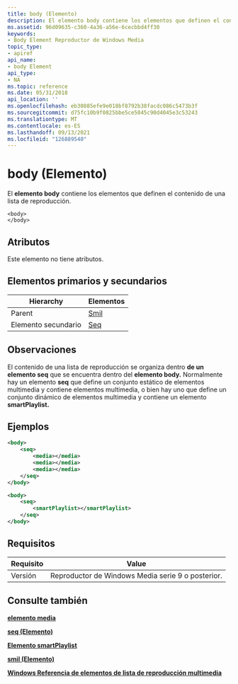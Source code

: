 ```yaml
---
title: body (Elemento)
description: El elemento body contiene los elementos que definen el contenido de una lista de reproducción.
ms.assetid: 96d09635-c360-4a36-a56e-6cecbbd4ff30
keywords:
- Body Element Reproductor de Windows Media
topic_type:
- apiref
api_name:
- body Element
api_type:
- NA
ms.topic: reference
ms.date: 05/31/2018
api_location: ''
ms.openlocfilehash: eb30885efe9e018bf8792b38facdc086c5473b3f
ms.sourcegitcommit: d75fc10b9f0825bbe5ce5045c90d4045e3c53243
ms.translationtype: MT
ms.contentlocale: es-ES
ms.lasthandoff: 09/13/2021
ms.locfileid: "126889540"
---
```

# <a name="body-element"></a>body (Elemento)

El **elemento body** contiene los elementos que definen el contenido de una lista de reproducción.

``` syntax
<body>
</body>
```

## <a name="attributes"></a>Atributos

Este elemento no tiene atributos.

## <a name="parentchild-elements"></a>Elementos primarios y secundarios



| Hierarchy | Elementos                 |
|-----------|--------------------------|
| Parent    | [Smil](smil-element.md) |
| Elemento secundario     | [Seq](seq-element.md)   |



 

## <a name="remarks"></a>Observaciones

El contenido de una lista de reproducción se organiza dentro **de un elemento seq** que se encuentra dentro del **elemento body.** Normalmente hay un elemento **seq** que define un conjunto  estático de elementos multimedia y contiene elementos multimedia, o bien hay uno que define un conjunto dinámico de elementos multimedia y contiene un elemento **smartPlaylist.**

## <a name="examples"></a>Ejemplos


```XML
<body>
    <seq>
        <media></media>
        <media></media>
        <media></media>
    </seq>
</body>

<body>
    <seq>
        <smartPlaylist></smartPlaylist>
    </seq>
</body>
```



## <a name="requirements"></a>Requisitos



| Requisito | Value |
|--------------------|----------------------------------------------------|
| Versión<br/> | Reproductor de Windows Media serie 9 o posterior.<br/> |



## <a name="see-also"></a>Consulte también

<dl> <dt>

[**elemento media**](media-element.md)
</dt> <dt>

[**seq (Elemento)**](seq-element.md)
</dt> <dt>

[**Elemento smartPlaylist**](smartplaylist-element.md)
</dt> <dt>

[**smil (Elemento)**](smil-element.md)
</dt> <dt>

[**Windows Referencia de elementos de lista de reproducción multimedia**](windows-media-playlist-elements-reference.md)
</dt> </dl>

 

 





